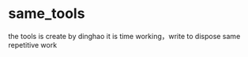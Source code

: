# same_tools
the tools is create by dinghao
it is time working，write to dispose same repetitive work
